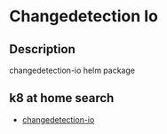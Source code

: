 # Changedetection Io

## Description

changedetection-io helm package

## k8 at home search

- [changedetection-io](https://nanne.dev/k8s-at-home-search/#/changedetection-io)
